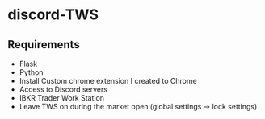 # discord-TWS

## Requirements ##
- Flask
- Python
- Install Custom chrome extension I created to Chrome
- Access to Discord servers
- IBKR Trader Work Station
- Leave TWS on during the market open (global settings -> lock settings)
